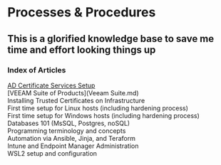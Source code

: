 # Processes & Procedures  

## This is a glorified knowledge base to save me time and effort looking things up

### Index of Articles  

[AD Certificate Services Setup](AD-CertServices.md)  
[VEEAM Suite of Products](Veeam Suite.md)  
Installing Trusted Certificates on Infrastructure  
First time setup for Linux hosts (including hardening process)  
First time setup for Windows hosts (including hardening process)  
Databases 101 (MsSQL, Postgres, noSQL)  
Programming terminology and concepts  
Automation via Ansible, Jinja, and Teraform  
Intune and Endpoint Manager Administration  
WSL2 setup and configuration  
